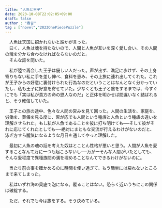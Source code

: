 ```yaml
---
title: "人魚と王子"
date: 2023-10-08T22:02:05+09:00
draft: false
author : "寿甘"
tag : ["novel","2023OnePiecePuzzle"]
---
```


　人魚は天国に招かれないと誰かが言った。  
　曰く、人魚は魂を持たないので、人間と人魚が互いを深く愛し合い、その人間の魂を分かち合わなければならないのだと。  
　そんな話を聞いた。  
  
　私が陸で再会した王子は優しい人だった。声が出ず、満足に歩けず、その上身寄りもない私に手を差し伸べ、食料を恵み、その上旅に連れ出してくれた。これが王子からの好意に裏付けられた行為なのだということはなんとなく分かっていたし、私も王子に好意を寄せていた。少なくとも王子と旅をするまでは、今すぐにでも「実は私が貴方の命の恩人なのだ」と正体を明かせば間違いなく結ばれると、そう確信していた。  
  
　王子との旅の途中、色々な人間の営みを見て回った。人間の生活を、家庭を、労働を、葬儀を見る度に、否が応でも人間という種族と人魚という種族の違いを理解させられた。もし私が人魚であることを彼に打ち明けても──そして彼がそれに応じてくれたとしても──絶対にまともな交流が行えるわけがないのだと、泳ぎ方すら朧気になるような月日を通してやっと理解した。  
  
　最初に人魚の魂の話を考えた奴はとことん性格が悪いと思う。人間が人魚を愛することなんて万に一つも起こらないし──万が一そんな人間がいたとしても、そんな愛程度で異種族間の溝を埋めることなんてできるわけがないのに。  
  
　当たり前の事を確かめるのに時間を使い過ぎて、もう簡単には戻れないところまで来てしまった。  
  
　私はいずれ海の奥底で泡になる。覆ることはない。恐らく近いうちにこの関係は破綻する。  
  
　ただ、それでも今は旅をする。そう決めている。  
  
  
  
  
